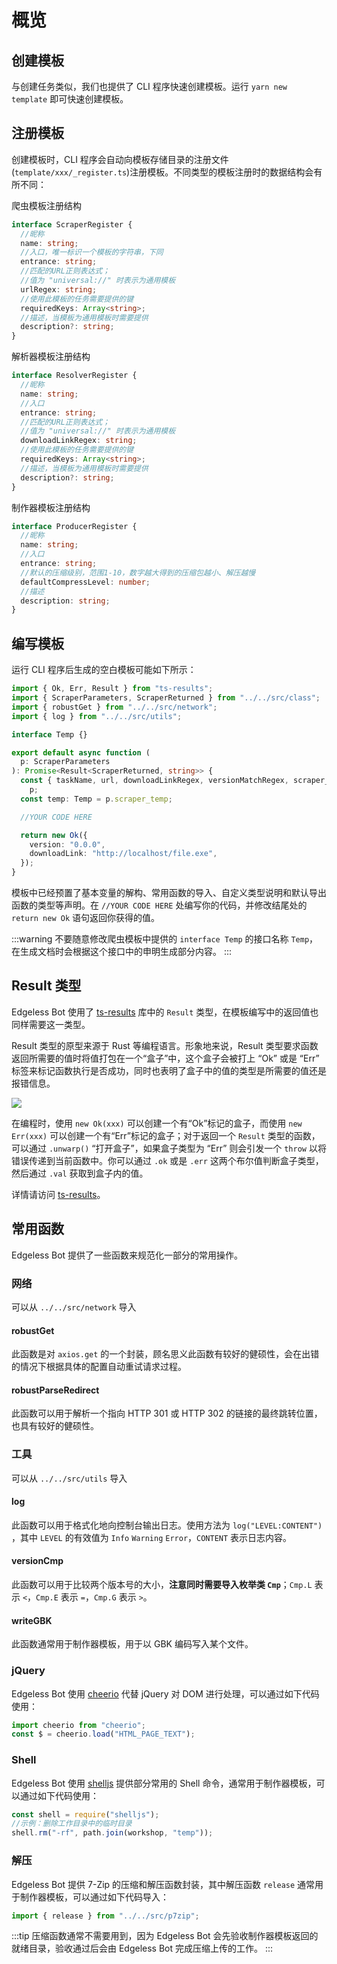 # 概览

## 创建模板

与创建任务类似，我们也提供了 CLI 程序快速创建模板。运行 `yarn new template` 即可快速创建模板。

## 注册模板

创建模板时，CLI 程序会自动向模板存储目录的注册文件(`template/xxx/_register.ts`)注册模板。不同类型的模板注册时的数据结构会有所不同：

爬虫模板注册结构

```typescript
interface ScraperRegister {
  //昵称
  name: string;
  //入口，唯一标识一个模板的字符串，下同
  entrance: string;
  //匹配的URL正则表达式；
  //值为 "universal://" 时表示为通用模板
  urlRegex: string;
  //使用此模板的任务需要提供的键
  requiredKeys: Array<string>;
  //描述，当模板为通用模板时需要提供
  description?: string;
}
```

解析器模板注册结构

```typescript
interface ResolverRegister {
  //昵称
  name: string;
  //入口
  entrance: string;
  //匹配的URL正则表达式；
  //值为 "universal://" 时表示为通用模板
  downloadLinkRegex: string;
  //使用此模板的任务需要提供的键
  requiredKeys: Array<string>;
  //描述，当模板为通用模板时需要提供
  description?: string;
}
```

制作器模板注册结构

```typescript
interface ProducerRegister {
  //昵称
  name: string;
  //入口
  entrance: string;
  //默认的压缩级别，范围1-10，数字越大得到的压缩包越小、解压越慢
  defaultCompressLevel: number;
  //描述
  description: string;
}
```

## 编写模板

运行 CLI 程序后生成的空白模板可能如下所示：

```typescript
import { Ok, Err, Result } from "ts-results";
import { ScraperParameters, ScraperReturned } from "../../src/class";
import { robustGet } from "../../src/network";
import { log } from "../../src/utils";

interface Temp {}

export default async function (
  p: ScraperParameters
): Promise<Result<ScraperReturned, string>> {
  const { taskName, url, downloadLinkRegex, versionMatchRegex, scraper_temp } =
    p;
  const temp: Temp = p.scraper_temp;

  //YOUR CODE HERE

  return new Ok({
    version: "0.0.0",
    downloadLink: "http://localhost/file.exe",
  });
}
```

模板中已经预置了基本变量的解构、常用函数的导入、自定义类型说明和默认导出函数的类型等声明。在 `//YOUR CODE HERE` 处编写你的代码，并修改结尾处的 `return new Ok` 语句返回你获得的值。

:::warning
不要随意修改爬虫模板中提供的 `interface Temp` 的接口名称 `Temp`，在生成文档时会根据这个接口中的申明生成部分内容。
:::

## Result 类型

Edgeless Bot 使用了 [ts-results](https://www.npmjs.com/package/ts-results) 库中的 `Result` 类型，在模板编写中的返回值也同样需要这一类型。

Result 类型的原型来源于 Rust 等编程语言。形象地来说，Result 类型要求函数返回所需要的值时将值打包在一个“盒子”中，这个盒子会被打上 “Ok” 或是 “Err”
标签来标记函数执行是否成功，同时也表明了盒子中的值的类型是所需要的值还是报错信息。

![](https://pineapple.edgeless.top/picbed/bot/result.png)

在编程时，使用 `new Ok(xxx)` 可以创建一个有“Ok”标记的盒子，而使用 `new Err(xxx)` 可以创建一个有“Err”标记的盒子；对于返回一个 `Result` 类型的函数，可以通过 `.unwarp()`
“打开盒子”，如果盒子类型为 “Err” 则会引发一个 `throw` 以将错误传递到当前函数中。你可以通过 `.ok` 或是 `.err` 这两个布尔值判断盒子类型，然后通过 `.val` 获取到盒子内的值。

详情请访问 [ts-results](https://github.com/vultix/ts-results)。

## 常用函数

Edgeless Bot 提供了一些函数来规范化一部分的常用操作。

### 网络

可以从 `../../src/network` 导入

#### robustGet

此函数是对 `axios.get` 的一个封装，顾名思义此函数有较好的健硕性，会在出错的情况下根据具体的配置自动重试请求过程。

#### robustParseRedirect

此函数可以用于解析一个指向 HTTP 301 或 HTTP 302 的链接的最终跳转位置，也具有较好的健硕性。

### 工具

可以从 `../../src/utils` 导入

#### log

此函数可以用于格式化地向控制台输出日志。使用方法为 `log("LEVEL:CONTENT")` ，其中 `LEVEL` 的有效值为 `Info` `Warning` `Error`，`CONTENT` 表示日志内容。

#### versionCmp

此函数可以用于比较两个版本号的大小，**注意同时需要导入枚举类 `Cmp`**；`Cmp.L` 表示 `<`，`Cmp.E` 表示 `=`，`Cmp.G` 表示 `>`。

#### writeGBK

此函数通常用于制作器模板，用于以 GBK 编码写入某个文件。

### jQuery

Edgeless Bot 使用 [cheerio](https://github.com/cheeriojs/cheerio) 代替 jQuery 对 DOM 进行处理，可以通过如下代码使用：

```typescript
import cheerio from "cheerio";
const $ = cheerio.load("HTML_PAGE_TEXT");
```

### Shell

Edgeless Bot 使用 [shelljs](https://github.com/shelljs/shelljs) 提供部分常用的 Shell 命令，通常用于制作器模板，可以通过如下代码使用：

```typescript
const shell = require("shelljs");
//示例：删除工作目录中的临时目录
shell.rm("-rf", path.join(workshop, "temp"));
```

### 解压

Edgeless Bot 提供 7-Zip 的压缩和解压函数封装，其中解压函数 `release` 通常用于制作器模板，可以通过如下代码导入：

```typescript
import { release } from "../../src/p7zip";
```

:::tip
压缩函数通常不需要用到，因为 Edgeless Bot 会先验收制作器模板返回的就绪目录，验收通过后会由 Edgeless Bot 完成压缩上传的工作。
:::

